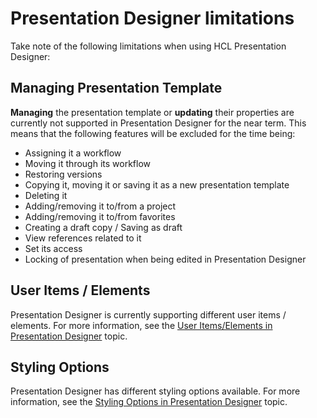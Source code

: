 # Presentation Designer limitations

Take note of the following limitations when using HCL Presentation Designer:

## Managing Presentation Template

**Managing** the presentation template or **updating** their properties are currently not supported in Presentation Designer for the near term. This means that the following features will be excluded for the time being:

- Assigning it a workflow
- Moving it through its workflow
- Restoring versions
- Copying it, moving it or saving it as a new presentation template
- Deleting it
- Adding/removing it to/from a project
- Adding/removing it to/from favorites
- Creating a draft copy / Saving as draft
- View references related to it
- Set its access
- Locking of presentation when being edited in Presentation Designer


## User Items / Elements

Presentation Designer is currently supporting different user items / elements. For more information, see the [User Items/Elements in Presentation Designer](../../presentation_designer/usage/user_items.md) topic.


## Styling Options

Presentation Designer has different styling options available. For more information, see the [Styling Options in Presentation Designer](../../presentation_designer/usage/styling_options.md) topic.

